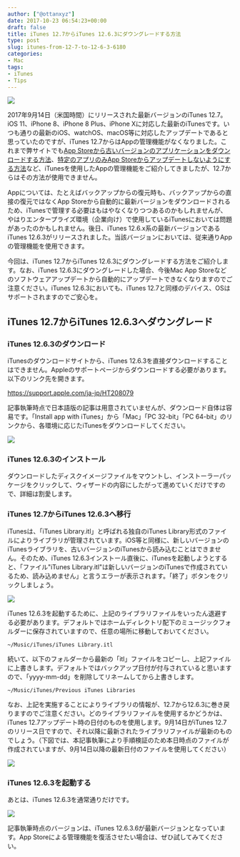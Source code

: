 ```yaml
---
author: ["@ottanxyz"]
date: 2017-10-23 06:54:23+00:00
draft: false
title: iTunes 12.7からiTunes 12.6.3にダウングレードする方法
type: post
slug: itunes-from-12-7-to-12-6-3-6180
categories:
- Mac
tags:
- iTunes
- Tips
---
```


![](/uploads/2017/10/171023-59ed8c0c0d1d8.jpg)

2017年9月14日（米国時間）にリリースされた最新バージョンのiTunes 12.7。iOS 11、iPhone 8、iPhone 8 Plus、iPhone Xに対応した最新のiTunesです。いつも通りの最新のiOS、watchOS、macOS等に対応したアップデートであると思っていたのですが、iTunes 12.7からはAppの管理機能がなくなりました。これまで弊サイトでも[App Storeから古いバージョンのアプリケーションをダウンロードする方法](/posts/2016/01/app-store-old-version-apps-6824/)、[特定のアプリのみApp Storeからアップデートしないようにする方法](/posts/2017/07/app-store-update-disable-6084/)など、iTunesを使用したAppの管理機能をご紹介してきましたが、12.7からはその方法が使用できません。

Appについては、たとえばバックアップからの復元時も、バックアップからの直接の復元ではなくApp Storeから自動的に最新バージョンをダウンロードされるため、iTunesで管理する必要はもはやなくなりつつあるのかもしれませんが、やはりエンタープライズ環境（企業向け）で使用しているiTunesにおいては問題があったのかもしれません。後日、iTunes 12.6.x系の最新バージョンであるiTunes 12.6.3がリリースされました。当該バージョンにおいては、従来通りAppの管理機能を使用できます。

今回は、iTunes 12.7からiTunes 12.6.3にダウングレードする方法をご紹介します。なお、iTunes 12.6.3にダウングレードした場合、今後Mac App Storeなどのソフトウェアアップデートから自動的にアップデートできなくなりますのでご注意ください。iTunes 12.6.3においても、iTunes 12.7と同様のデバイス、OSはサポートされますのでご安心を。

## iTunes 12.7からiTunes 12.6.3へダウングレード

### iTunes 12.6.3のダウンロード

iTunesのダウンロードサイトから、iTunes 12.6.3を直接ダウンロードすることはできません。Appleのサポートページからダウンロードする必要があります。以下のリンク先を開きます。

<https://support.apple.com/ja-jp/HT208079>

記事執筆時点で日本語版の記事は用意されていませんが、ダウンロード自体は容易です。「Install app with iTunes」から「Mac」「PC 32-bit」「PC 64-bit」のリンクから、各環境に応じたiTunesをダウンロードしてください。

![](/uploads/2017/10/171023-59ed8e49edda7.png)

### iTunes 12.6.3のインストール

ダウンロードしたディスクイメージファイルをマウントし、インストーラーパッケージをクリックして、ウィザードの内容にしたがって進めていくだけですので、詳細は割愛します。

### iTunes 12.7からiTunes 12.6.3へ移行

iTunesは、「iTunes Library.itl」と呼ばれる独自のiTunes Library形式のファイルによりライブラリが管理されています。iOS等と同様に、新しいバージョンのiTunesライブラリを、古いバージョンのiTunesから読み込むことはできません。そのため、iTunes 12.6.3インストール直後に、iTunesを起動しようとすると、「ファイル"iTunes Library.itl"は新しいバージョンのiTunesで作成されているため、読み込めません」と言うエラーが表示されます。「終了」ボタンをクリックしましょう。

![](/uploads/2017/10/171023-59ed8fbcba35d.png)

iTunes 12.6.3を起動するために、上記のライブラリファイルをいったん退避する必要があります。デフォルトではホームディレクトリ配下のミュージックフォルダーに保存されていますので、任意の場所に移動しておいてください。

    ~/Music/iTunes/iTunes Library.itl

続いて、以下のフォルダーから最新の「itl」ファイルをコピーし、上記ファイルに上書きします。デフォルトではバックアップ日付が付与されていると思いますので、「yyyy-mm-dd」を削除してリネームしてから上書きします。

    ~/Music/iTunes/Previous iTunes Libraries

なお、上記を実施することによりライブラリの情報が、12.7から12.6.3に巻き戻りますのでご注意ください。どのライブラリファイルを使用するかどうかは、iTunes 12.7アップデート時の日付のものを使用します。9月14日がiTunes 12.7のリリース日ですので、それ以降に最新されたライブラリファイルが最新のものでしょう。（下図では、本記事執筆により手順検証のため本日時点のファイルが作成されていますが、9月14日以降の最新日付のファイルを使用してください）

![](/uploads/2017/10/171023-59ed910b44988.png)

### iTunes 12.6.3を起動する

あとは、iTunes 12.6.3を通常通りだけです。

![](/uploads/2017/10/171023-59ed91f25dba4.png)

記事執筆時点のバージョンは、iTunes 12.6.3.6が最新バージョンとなっています。App Storeによる管理機能を復活させたい場合は、ぜひ試してみてください。
